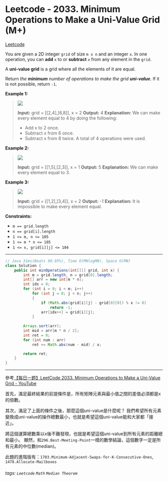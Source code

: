 # Leetcode - 2033. Minimum Operations to Make a Uni-Value Grid (M+)

[Leetcode](https://leetcode.com/problems/minimum-operations-to-make-a-uni-value-grid/)

You are given a 2D integer `grid` of size `m x n` and an integer `x`. In one operation, you can **add** `x` to or **subtract** `x` from any element in the `grid`.

A **uni-value grid** is a grid where all the elements of it are equal.

Return _the **minimum** number of operations to make the grid **uni-value**_. If it is not possible, return `-1`.

**Example 1:**

> ![](https://assets.leetcode.com/uploads/2021/09/21/gridtxt.png)
> 
> **Input:** grid = [[2,4],[6,8]], x = 2
> **Output:** 4
> **Explanation:** We can make every element equal to 4 by doing the following: 
> - Add x to 2 once.
> - Subtract x from 6 once.
> - Subtract x from 8 twice.
> A total of 4 operations were used.

**Example 2:**

> ![](https://assets.leetcode.com/uploads/2021/09/21/gridtxt-1.png)
> 
> **Input:** grid = [[1,5],[2,3]], x = 1
> **Output:** 5
> **Explanation:** We can make every element equal to 3.

**Example 3:**

> ![](https://assets.leetcode.com/uploads/2021/09/21/gridtxt-2.png)
> 
> **Input:** grid = [[1,2],[3,4]], x = 2
> **Output:** -1
> **Explanation:** It is impossible to make every element equal.

**Constraints:**

-   `m == grid.length`
-   `n == grid[i].length`
-   `1 <= m, n <= 105`
-   `1 <= m * n <= 105`
-   `1 <= x, grid[i][j] <= 104`

---
```java
// Java 31ms(Beats 90.95%), Time O(MNlogMN), Space O(MN)
class Solution {
    public int minOperations(int[][] grid, int x) {
        int m = grid.length, n = grid[0].length;
        int[] arr = new int[m * n];
        int idx = 0;
        for (int i = 0; i < m; i++)
            for (int j = 0; j < n; j++)
            {
                if (Math.abs(grid[i][j] - grid[0][0]) % x != 0)
                    return -1;
                arr[idx++] = grid[i][j];
            }
        
        Arrays.sort(arr);
        int mid = arr[m * n / 2];
        int ret = 0;
        for (int num : arr)
            ret += Math.abs(num - mid) / x;

        return ret;
    }
}
```
---

參考[【每日一题】LeetCode 2033. Minimum Operations to Make a Uni-Value Grid - YouTube](https://www.youtube.com/watch?v=xYgrb87WWk8)

首先，滿足最終結果的前提條件是，所有矩陣元素與最小值之間的差值必須都是x的倍數。

其次，滿足了上面的條件之後，那麼這個uni-value是什麼呢？
我們希望所有元素變換成uni-value的操作總數最小，也就是希望這個uni-value能和大家都「接近」。

將這個運算總數乘以x後不難發現，也就是希望這個uni-value到所有元素的距離總和最小。
顯然，和`296.Best-Meeting-Point`一樣的數學結論，這個數字一定是所有元素的中位數(median)。

此題的進階版有：`1703.Minimum-Adjacent-Swaps-for-K-Consecutive-Ones`, `1478.Allocate-Mailboxes`



###### tags: `Leetcode` `Math` `Median Theorem`